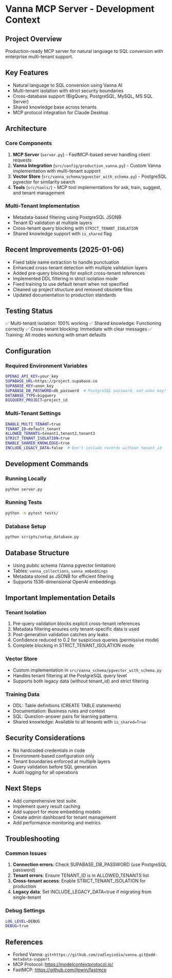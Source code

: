 # Vanna MCP Server - Development Context

## Project Overview
Production-ready MCP server for natural language to SQL conversion with enterprise multi-tenant support.

## Key Features
- Natural language to SQL conversion using Vanna AI
- Multi-tenant isolation with strict security boundaries  
- Cross-database support (BigQuery, PostgreSQL, MySQL, MS SQL Server)
- Shared knowledge base across tenants
- MCP protocol integration for Claude Desktop

## Architecture

### Core Components
1. **MCP Server** (`server.py`) - FastMCP-based server handling client requests
2. **Vanna Integration** (`src/config/production_vanna.py`) - Custom Vanna implementation with multi-tenant support
3. **Vector Store** (`src/vanna_schema/pgvector_with_schema.py`) - PostgreSQL pgvector for similarity search
4. **Tools** (`src/tools/`) - MCP tool implementations for ask, train, suggest, and tenant management

### Multi-Tenant Implementation
- Metadata-based filtering using PostgreSQL JSONB
- Tenant ID validation at multiple layers
- Cross-tenant query blocking with `STRICT_TENANT_ISOLATION`
- Shared knowledge support with `is_shared` flag

## Recent Improvements (2025-01-06)
- Fixed table name extraction to handle punctuation
- Enhanced cross-tenant detection with multiple validation layers
- Added pre-query blocking for explicit cross-tenant references
- Implemented DDL filtering in strict isolation mode
- Fixed training to use default tenant when not specified
- Cleaned up project structure and removed obsolete files
- Updated documentation to production standards

## Testing Status
✅ Multi-tenant isolation: 100% working
✅ Shared knowledge: Functioning correctly
✅ Cross-tenant blocking: Immediate with clear messages
✅ Training: All modes working with smart defaults

## Configuration

### Required Environment Variables
```bash
OPENAI_API_KEY=your_key
SUPABASE_URL=https://project.supabase.co
SUPABASE_KEY=anon_key
SUPABASE_DB_PASSWORD=db_password  # PostgreSQL password, not anon key!
DATABASE_TYPE=bigquery
BIGQUERY_PROJECT=project_id
```

### Multi-Tenant Settings
```bash
ENABLE_MULTI_TENANT=true
TENANT_ID=default_tenant
ALLOWED_TENANTS=tenant1,tenant2,tenant3
STRICT_TENANT_ISOLATION=true
ENABLE_SHARED_KNOWLEDGE=true
INCLUDE_LEGACY_DATA=false  # Don't include records without tenant_id
```

## Development Commands

### Running Locally
```bash
python server.py
```

### Running Tests
```bash
python -m pytest tests/
```

### Database Setup
```bash
python scripts/setup_database.py
```

## Database Structure
- Using public schema (Vanna pgvector limitation)
- Tables: `vanna_collections`, `vanna_embeddings`
- Metadata stored as JSONB for efficient filtering
- Supports 1536-dimensional OpenAI embeddings

## Important Implementation Details

### Tenant Isolation
1. Pre-query validation blocks explicit cross-tenant references
2. Metadata filtering ensures only tenant-specific data is used
3. Post-generation validation catches any leaks
4. Confidence reduced to 0.2 for suspicious queries (permissive mode)
5. Complete blocking in STRICT_TENANT_ISOLATION mode

### Vector Store
- Custom implementation in `src/vanna_schema/pgvector_with_schema.py`
- Handles tenant filtering at the PostgreSQL query level
- Supports both legacy data (without tenant_id) and strict filtering

### Training Data
- DDL: Table definitions (CREATE TABLE statements)
- Documentation: Business rules and context
- SQL: Question-answer pairs for learning patterns
- Shared knowledge: Available to all tenants with `is_shared=True`

## Security Considerations
- No hardcoded credentials in code
- Environment-based configuration only
- Tenant boundaries enforced at multiple layers
- Query validation before SQL generation
- Audit logging for all operations

## Next Steps
- Add comprehensive test suite
- Implement query result caching
- Add support for more embedding models
- Create admin dashboard for tenant management
- Add performance monitoring and metrics

## Troubleshooting

### Common Issues
1. **Connection errors**: Check SUPABASE_DB_PASSWORD (use PostgreSQL password)
2. **Tenant errors**: Ensure TENANT_ID is in ALLOWED_TENANTS list
3. **Cross-tenant access**: Enable STRICT_TENANT_ISOLATION for production
4. **Legacy data**: Set INCLUDE_LEGACY_DATA=true if migrating from single-tenant

### Debug Settings
```bash
LOG_LEVEL=DEBUG
DEBUG=true
```

## References
- Forked Vanna: `git+https://github.com/zadleyindia/vanna.git@add-metadata-support`
- MCP Protocol: https://modelcontextprotocol.io/
- FastMCP: https://github.com/jlowin/fastmcp